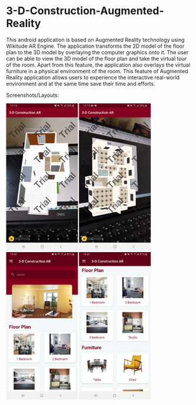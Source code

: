 # 3-D-Construction-Augmented-Reality
This android application is based on Augmented Reality technology using Wikitude AR Engine.  The application transforms the 2D model of the floor plan to the 3D model by overlaying the computer graphics onto it. The user can be able to view the 3D model of the floor plan and take the virtual tour of the room. Apart from this feature, the application also overlays the virtual furniture in a physical environment of the room. This feature of Augmented Reality application allows users to experience the interactive real-world environment and at the same time save their time and efforts.

Screenshots/Layouts:

<img src = "Screenshot_20200419-121342_3-D Construction AR (1).jpg" height = "400" > <img src = "Screenshot_20200419-121543_3-D Construction AR.jpg" height = "400" >
<img src = "Screenshot_20200508-104229_3-D Construction AR.jpg" height = "400" > <img src = "Screenshot_20200508-104246_3-D Construction AR.jpg" height = "400" >

